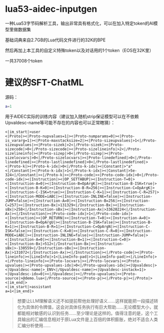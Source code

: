 # lua53-aidec-inputgen
一种Lua53字节码解析工具，输出非常具有格式化，可以在加入特定token的AI模型里做数据集

基础词典来自2.7GB的Lua代码文件进行的32K的BPE

然后再加上本工具的自定义特殊token以及对话用的1个token（EOS在32K里）

一共37008个token

# 建议的SFT-ChatML
源码：
```lua
a=1
```
用于AIDEC实际的训练内容（建议加入随机strip保证模型可以在不依赖Upvaldesc-name等可能不存在的内容也可以正常瞎猜）：
```chatml
<|im_start|>user
<|Proto|><|Proto-nupvalues=1|><|Proto-numparams=0|><|Proto-is_vararg=1|><|Proto-maxstacksize=2|><|Proto-sizeupvalues|>1<|/Proto-sizeupvalues|><|Proto-sizek|>2<|/Proto-sizek|><|Proto-sizecode|>0<|/Proto-sizecode|><|Proto-sizelineinfo|>2<|/Proto-sizelineinfo|><|Proto-sizep|>0<|/Proto-sizep|><|Proto-sizelocvars|>0<|/Proto-sizelocvars|><|Proto-linedefined|>0<|/Proto-linedefined|><|Proto-lastlinedefined|>0<|/Proto-lastlinedefined|><|Proto-k|><|Proto-k-idx|>0<|/Proto-k-idx|><|Constant|>"a"<|/Constant|><|Proto-k-idx|>1<|/Proto-k-idx|><|Constant|>5e-324<|/Constant|><|/Proto-k|><|Proto-code|><|Proto-code-idx|>0<|/Proto-code-idx|><|Instruction|><|OP_SETTABUP|><|Instruction-T=0|><|Instruction-A=0|><|Instruction-B=OpArgK|><|Instruction-B-ISK=true|><|Instruction-B-K=0|><|Instruction-B-R=256|><|Instruction-C=OpArgK|><|Instruction-C-ISK=true|><|Instruction-C-K=1|><|Instruction-C-R=257|><|Instruction-MODE=iABC|><|Instruction-INLINE=false|><|Instruction-JUMP=false|><|Instruction-A=0|><|Instruction-B=256|><|Instruction-C=257|><|Instruction-Bx|>131329<|/Instruction-Bx|><|Instruction-sBx|>258<|/Instruction-sBx|><|Instruction-Ax|>33620224<|/Instruction-Ax|><|/Instruction|><|Proto-code-idx|>1<|/Proto-code-idx|><|Instruction|><|OP_RETURN|><|Instruction-T=0|><|Instruction-A=0|><|Instruction-B=OpArgU|><|Instruction-B-ISK=false|><|Instruction-B-K=1|><|Instruction-B-R=1|><|Instruction-C=OpArgN|><|Instruction-C-ISK=false|><|Instruction-C-K=0|><|Instruction-C-R=0|><|Instruction-MODE=iABC|><|Instruction-INLINE=false|><|Instruction-JUMP=false|><|Instruction-A=0|><|Instruction-B=1|><|Instruction-C=0|><|Instruction-Bx|>512<|/Instruction-Bx|><|Instruction-sBx|>-130559<|/Instruction-sBx|><|Instruction-Ax|>131072<|/Instruction-Ax|><|/Instruction|><|/Proto-code|><|Proto-lineinfo|><|LineInfo|>1<|LineInfo-pad|>1<|LineInfo-pad|><|/LineInfo|><|/Proto-lineinfo|><|Proto-locvars|><|/Proto-locvars|><|Proto-upvalues|><|Proto-upvalues-idx|>0<|/Proto-upvalues-idx|><|Upvaldesc|><|Upvaldesc-name|>_ENV<|/Upvaldesc-name|><|Upvaldesc-instack=1|><|Upvaldesc-idx=0|><|/Upvaldesc|><|/Proto-upvalues|><|Proto-source|>@demo.lua<|/Proto-source|><|Proto-p|><|/Proto-p|><|/Proto|><|im_end|>
<|im_start|>assistant
a=1<|im_end|>
```

> 想要让LLM理解语义还不如提前帮他处理好语义……这样就能把一段描述转化为具体的令牌值，这会对具体任务执行有巨大帮助……无论模型大小，就都能相对敏感的认识到任务……至少理论是这样的。值得注意的是，这个工具输出的汇编信息相对于原Lua文件是上百倍的体积膨胀，绝对不适合人类汇编分析使用……
